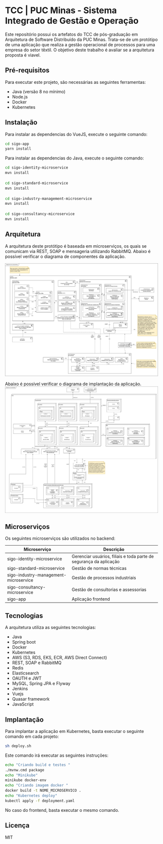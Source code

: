 # TCC | PUC Minas - Sistema Integrado de Gestão e Operação


Este repositório possui os artefatos do TCC de pós-graduação em Arquitetura de Software Distribuído da PUC Minas. Trata-se de um protótipo de uma aplicação que realiza a gestão operacional de processos para uma empresa do setor têxtil. O objetivo deste trabalho é avaliar se a arquitetura proposta é viavel.

## Pré-requisitos
Para executar este projeto, são necessárias as seguintes ferramentas:
- Java (versão 8 no mínimo)
- Node.js
- Docker
- Kubernetes


## Instalação


Para instalar as dependencias do VueJS, execute o seguinte comando:
```sh
cd sigo-app
yarn install
```

Para instalar as dependencias do Java, execute o seguinte comando:
```sh
cd sigo-identity-microservice
mvn install

cd sigo-standard-microservice
mvn install

cd sigo-industry-management-microservice
mvn install

cd sigo-consultancy-microservice
mvn install
```

## Arquitetura
A arquitetura deste protótipo é baseada em microserviços, os quais se comunicam via REST, SOAP e mensageria utilizando RabbitMQ. 
Abaixo é possível verificar o diagrama de componentes da aplicação.

![alt text](https://github.com/Ramonrune/tcc-puc-minas-sigo/blob/main/sigo-docs/Diagrama_componentes.jpg?raw=true)

Abaixo é possível verificar o diagrama de implantação da aplicação.
![alt text](https://github.com/Ramonrune/tcc-puc-minas-sigo/blob/main/sigo-docs/Diagrama_implantacao.jpg?raw=true)


## Microserviços

Os seguintes microserviços são utilizados no backend:

| Microserviço | Descrição |
| ------ | ------ |
| sigo-identity-microservice | Gerenciar usuários, filiais e toda parte de segurança da aplicação|
| sigo-standard-microservice | Gestão de normas técnicas |
| sigo-industry-management-microservice | Gestão de processos industriais|
| sigo-consultancy-microservice | Gestão de consultorias e assessorias |
| sigo-app | Aplicação frontend |


## Tecnologias

A arquitetura utiliza as seguintes tecnologias:

- Java
- Spring boot
- Docker
- Kubernetes
- AWS (S3, RDS, EKS, ECR, AWS Direct Connect)
- REST, SOAP e RabbitMQ
- Redis
- Elasticsearch
- OAUTH e JWT
- MySQL, Spring JPA e Flyway
- Jenkins
- Vuejs
- Quasar framework
- JavaScript




## Implantação

Para implantar a aplicação em Kubernetes, basta executar o seguinte comando em cada projeto:

```sh
sh deploy.sh
```

Este comando irá executar as seguintes instruções:

```sh
echo "Criando build e testes "
./mvnw.cmd package
echo "Minikube"
minikube docker-env
echo "Criando imagem docker "
docker build -t NOME_MICROSERVICO .
echo "Kubernetes deploy"
kubectl apply -f deployment.yaml
```

No caso do frontend, basta executar o mesmo comando.


## Licença

MIT
